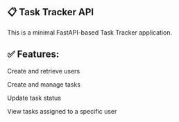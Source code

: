 ## 📋 Task Tracker API
This is a minimal FastAPI-based Task Tracker application.

## ✅ Features:
Create and retrieve users

Create and manage tasks

Update task status

View tasks assigned to a specific user

